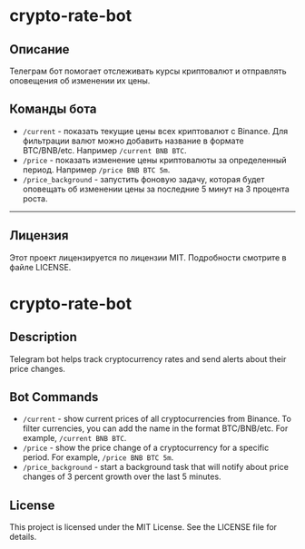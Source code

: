 # crypto-rate-bot

## Описание

Телеграм бот помогает отслеживать курсы криптовалют и отправлять оповещения об изменении их цены.

## Команды бота

- `/current` - показать текущие цены всех криптовалют с Binance. Для фильтрации валют можно добавить название в формате BTC/BNB/etc. Например `/current BNB BTC`.
- `/price` - показать изменение цены криптовалюты за определенный период. Например `/price BNB BTC 5m`.
- `/price_background` - запустить фоновую задачу, которая будет оповещать об изменении цены за последние 5 минут на 3 процента роста.

---

## Лицензия
Этот проект лицензируется по лицензии MIT. Подробности смотрите в файле LICENSE.


# crypto-rate-bot

## Description

Telegram bot helps track cryptocurrency rates and send alerts about their price changes.

## Bot Commands

- `/current` - show current prices of all cryptocurrencies from Binance. To filter currencies, you can add the name in the format BTC/BNB/etc. For example, `/current BNB BTC`.
- `/price` - show the price change of a cryptocurrency for a specific period. For example, `/price BNB BTC 5m`.
- `/price_background` - start a background task that will notify about price changes of 3 percent growth over the last 5 minutes.

## License
This project is licensed under the MIT License. See the LICENSE file for details.
